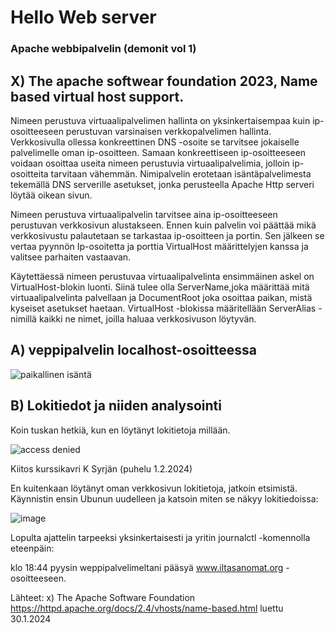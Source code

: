 # Hello Web server
### Apache webbipalvelin (demonit vol 1)

## X) The apache softwear foundation 2023, Name based virtual host support. 
  Nimeen perustuva virtuaalipalvelimen hallinta on yksinkertaisempaa kuin ip-osoitteeseen perustuvan varsinaisen verkkopalvelimen hallinta. Verkkosivulla ollessa konkreettinen DNS -osoite se tarvitsee jokaiselle palvelimelle oman ip-osoitteen. Samaan konkreettiseen ip-osoitteeseen voidaan osoittaa useita nimeen perustuvia virtuaalipalvelimia, jolloin ip-osoitteita tarvitaan vähemmän. Nimipalvelin erotetaan isäntäpalvelimesta tekemällä DNS serverille asetukset, jonka perusteella Apache Http serveri löytää oikean sivun.   
  
  Nimeen perustuva virtuaalipalvelin tarvitsee aina ip-osoitteeseen perustuvan verkkosivun alustakseen. Ennen kuin palvelin voi päättää mikä verkkosivustu palautetaan se tarkastaa ip-osoitteen ja portin. Sen jälkeen se vertaa pyynnön Ip-osoitetta ja porttia VirtualHost määrittelyjen kanssa ja valitsee parhaiten vastaavan.  
  
  Käytettäessä nimeen perustuvaa virtuaalipalvelinta ensimmäinen askel on VirtualHost-blokin luonti. Siinä tulee olla ServerName,joka määrittää mitä virtuaalipalvelinta palvellaan ja DocumentRoot joka osoittaa paikan, mistä kyseiset asetukset haetaan. VirtualHost -blokissa määritellään ServerAlias -nimillä kaikki ne nimet, joilla haluaa verkkosivuson löytyvän.  

## A) veppipalvelin localhost-osoitteessa  

![paikallinen isäntä](https://github.com/VaMaija/Linux2024/assets/142913118/b51535ec-bc70-4ce9-9d14-690fda16aef6)

## B) Lokitiedot ja niiden analysointi 

Koin tuskan hetkiä, kun en löytänyt lokitietoja millään. 

![access denied](https://github.com/VaMaija/Linux2024/assets/142913118/ca07020b-5e34-4269-a089-16a095799755)

Kiitos kurssikavri K Syrjän (puhelu 1.2.2024)

En kuitenkaan löytänyt oman verkkosivun lokitietoja, jatkoin etsimistä. 
Käynnistin ensin Ubunun uudelleen ja katsoin miten se näkyy lokitiedoissa: 

![image](https://github.com/VaMaija/Linux2024/assets/142913118/7c725497-a398-43ea-b002-3478d8a3445d)

Lopulta ajattelin tarpeeksi yksinkertaisesti ja yritin journalctl -komennolla eteenpäin: 

klo 18:44 pyysin weppipalvelimeltani pääsyä www.iltasanomat.org -osoitteeseen. 

















Lähteet: 
  x) The Apache Software Foundation https://httpd.apache.org/docs/2.4/vhosts/name-based.html luettu 30.1.2024 

